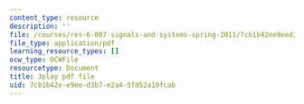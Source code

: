 ```yaml
---
content_type: resource
description: ''
file: /courses/res-6-007-signals-and-systems-spring-2011/7cb1b42ee9eed3b7e2a45fd52a10fcab_mC3TiBJiCsY.pdf
file_type: application/pdf
learning_resource_types: []
ocw_type: OCWFile
resourcetype: Document
title: 3play pdf file
uid: 7cb1b42e-e9ee-d3b7-e2a4-5fd52a10fcab
---
```

